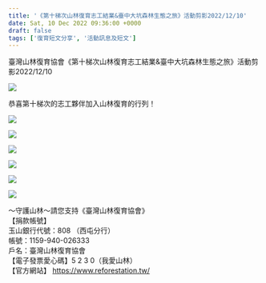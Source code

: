 ```yaml
---
title: '《第十梯次山林復育志工結業&臺中大坑森林生態之旅》活動剪影2022/12/10'
date: Sat, 10 Dec 2022 09:36:00 +0000
draft: false
tags: ['復育短文分享', '活動訊息及短文']
---
```


臺灣山林復育協會《第十梯次山林復育志工結業&臺中大坑森林生態之旅》活動剪影2022/12/10

![](https://www.reforestation.tw/wp-content/uploads/2022/12/D85BAE23-E4DF-43DE-97BB-81B7906432C7.jpeg)

  
恭喜第十梯次的志工夥伴加入山林復育的行列！  

![](https://www.reforestation.tw/wp-content/uploads/2022/12/AD04FB17-5F6C-47D5-BEBB-0B8CA92AC283.jpeg)

![](https://www.reforestation.tw/wp-content/uploads/2022/12/1DE7E724-44CC-4576-986F-C210B3FD875F.jpeg)

![](https://www.reforestation.tw/wp-content/uploads/2022/12/ECDF013E-48D8-4EF4-A602-A810CC8CB2B6.jpeg)

![](https://www.reforestation.tw/wp-content/uploads/2022/12/622FC786-5A6A-4201-958D-597B7474EE6A.jpeg)

![](https://www.reforestation.tw/wp-content/uploads/2022/12/F02E2E1F-0048-44C8-B651-A9A4259BC4B3.jpeg)

![](https://www.reforestation.tw/wp-content/uploads/2022/12/E22035C3-3194-4509-8990-2F195F388544.jpeg)

～守護山林～請您支持《臺灣山林復育協會》  
【捐款帳號】  
玉山銀行代號：808 （西屯分行）  
帳號：1159-940-026333  
戶名：臺灣山林復育協會  
【電子發票愛心碼】5 2 3 0（我愛山林）  
【官方網站】 https://www.reforestation.tw/